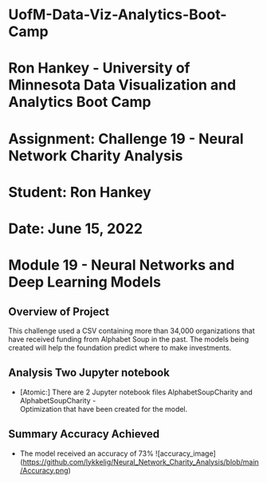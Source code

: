 # UofM-Data-Viz-Analytics-Boot-Camp
# Ron Hankey - University of Minnesota Data Visualization and Analytics Boot Camp
#                   Assignment: Challenge 19 - Neural Network Charity Analysis
#                           Student: Ron Hankey
#                           Date: June 15, 2022

# Module 19 - Neural Networks and Deep Learning Models

## Overview of Project
This challenge used a CSV containing more than 34,000 organizations that have received funding from Alphabet Soup in the past. The models being created will help the foundation predict where to make investments.

## Analysis Two Jupyter notebook
* [Atomic:] There are 2 Jupyter notebook files AlphabetSoupCharity and AlphabetSoupCharity -  
            Optimization that have been created for the model.

## Summary  Accuracy Achieved
* The model received an accuracy of 73% 
![accuracy_image] (https://github.com/lykkelig/Neural_Network_Charity_Analysis/blob/main/Accuracy.png)